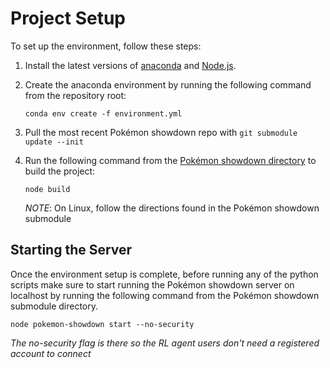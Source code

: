 # Project Setup
To set up the environment, follow these steps:

1. Install the latest versions of [anaconda](https://anaconda.org/) and [Node.js](https://nodejs.org/en/download/current).
2. Create the anaconda environment by running the following command from the repository root:

    ```conda env create -f environment.yml```
3. Pull the most recent Pokémon showdown repo with ``git submodule update --init``
4. Run the following command from the [Pokémon showdown directory](pokemon-showdown) to build the project:
   
    ```node build```

   *NOTE*: On Linux, follow the directions found in the Pokémon showdown submodule

## Starting the Server
Once the environment setup is complete, before running any of the python scripts make sure to start running the Pokémon 
showdown server on localhost by running the following command from the Pokémon showdown submodule directory.

```node pokemon-showdown start --no-security```

*The no-security flag is there so the RL agent users don't need a registered account to connect*

